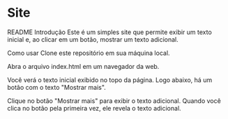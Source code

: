# Site
README
Introdução
Este é um simples site que permite exibir um texto inicial e, ao clicar em um botão, mostrar um texto adicional.

Como usar
Clone este repositório em sua máquina local.

Abra o arquivo index.html em um navegador da web.

Você verá o texto inicial exibido no topo da página. Logo abaixo, há um botão com o texto "Mostrar mais".

Clique no botão "Mostrar mais" para exibir o texto adicional. Quando você clica no botão pela primeira vez, ele revela o texto adicional.
